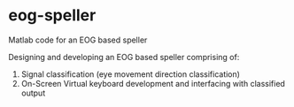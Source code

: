 # eog-speller
Matlab code for an EOG based speller

Designing and developing an EOG based speller comprising of:
1. Signal classification (eye movement direction classification)
2. On-Screen Virtual keyboard development and interfacing with classified output
